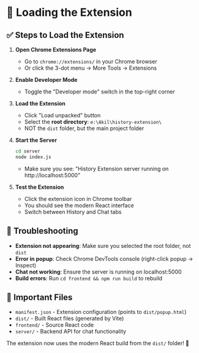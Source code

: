 # 🚀 Loading the Extension

## ✅ Steps to Load the Extension

1. **Open Chrome Extensions Page**
   - Go to `chrome://extensions/` in your Chrome browser
   - Or click the 3-dot menu → More Tools → Extensions

2. **Enable Developer Mode**
   - Toggle the "Developer mode" switch in the top-right corner

3. **Load the Extension**
   - Click "Load unpacked" button
   - Select the **root directory**: `e:\Akil\history-extension\`
   - NOT the `dist` folder, but the main project folder

4. **Start the Server**
   ```bash
   cd server
   node index.js
   ```
   - Make sure you see: "History Extension server running on http://localhost:5000"

5. **Test the Extension**
   - Click the extension icon in Chrome toolbar
   - You should see the modern React interface
   - Switch between History and Chat tabs

## 🔧 Troubleshooting

- **Extension not appearing**: Make sure you selected the root folder, not `dist`
- **Error in popup**: Check Chrome DevTools console (right-click popup → Inspect)
- **Chat not working**: Ensure the server is running on localhost:5000
- **Build errors**: Run `cd frontend && npm run build` to rebuild

## 📁 Important Files

- `manifest.json` - Extension configuration (points to `dist/popup.html`)
- `dist/` - Built React files (generated by Vite)
- `frontend/` - Source React code
- `server/` - Backend API for chat functionality

The extension now uses the modern React build from the `dist/` folder! 🎉
